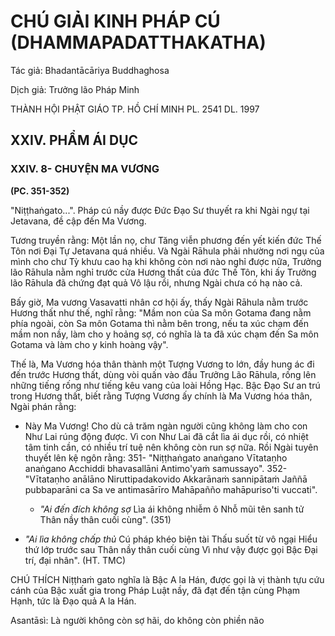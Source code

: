 # CHÚ GIẢI KINH PHÁP CÚ (DHAMMAPADATTHAKATHA)

Tác giả: Bhadantācāriya Buddhaghosa

Dịch giả: Trưởng lão Pháp Minh

THÀNH HỘI PHẬT GIÁO TP. HỒ CHÍ MINH
PL. 2541 DL. 1997

## XXIV. PHẨM ÁI DỤC

### XXIV. 8- CHUYỆN MA VƯƠNG

**(PC. 351-352)**

"Niṭṭhaṅgato...". Pháp cú nầy được Đức Đạo Sư thuyết ra khi Ngài ngự tại Jetavana, đề cập đến
Ma Vương.

Tương truyền rằng: Một lần nọ, chư Tăng viễn phương đến yết kiến đức Thế Tôn nơi Đại Tự
Jetavana quá nhiều. Và Ngài Rāhula phải nhường nơi ngụ của mình cho chư Tỳ khưu cao hạ khi không còn nơi nào nghỉ được nữa, Trưởng lão Rāhula nằm nghỉ trước cửa Hương thất của đức Thế
Tôn, khi ấy Trưởng lão Rāhula đã chứng đạt quả Vô lậu rồi, nhưng Ngài chưa có hạ nào cả.

Bấy giờ, Ma vương Vasavatti nhân cơ hội ấy, thấy Ngài Rāhula nằm trước Hương thất như thế, nghĩ rằng: "Mầm non của Sa môn Gotama đang nằm phía ngoài, còn Sa môn Gotama thì nằm bên trong, nếu ta xúc chạm đến mầm non nầy, làm cho y hoảng sợ, có nghĩa là ta đã xúc chạm đến Sa môn Gotama và làm cho y kinh hoàng vậy".

Thế là, Ma Vương hóa thân thành một Tượng Vương to lớn, đầy hung ác đi đến trước Hương thất, dùng vòi quấn vào đầu Trưởng Lão Rāhula, rống lên những tiếng rống như tiếng kêu vang của loài Hồng Hạc. Bậc Đạo Sư an trú trong Hương thất, biết rằng Tượng Vương ấy chính là Ma Vương hóa thân, Ngài phán rằng:

- Này Ma Vương! Cho dù cả trăm ngàn người cũng không làm cho con Như Lai rúng động được.
  Vì con Như Lai đã cắt lìa ái dục rồi, có nhiệt tâm tinh cần, có nhiều trí tuệ nên không còn run sợ nữa.
  Rồi Ngài tuyên thuyết lên kệ ngôn rằng: 351- "Niṭṭhaṅgato anaṅgano
  Vītataṇho anaṅgano
  Acchiddi bhavasallāni
  Antimo'yaṁ samussayo". 352- "Vītataṇho anālāno
  Niruttipadakovido
  Akkarānaṁ sannipātaṁ
  Jaññā pubbaparāni ca
  Sa ve antimasārīro
  Mahāpañño mahāpuriso'ti vuccati".

  - _"Ai đến đích không sợ_
    Lìa ái không nhiễm ô
    Nhỗ mũi tên sanh tử
    Thân nầy thân cuối cùng". (351)

- _"Ai lìa không chấp thủ_
  Cú pháp khéo biện tài
  Thấu suốt từ vô ngại
  Hiểu thứ lớp trước sau
  Thân nầy thân cuối cùng
  Vì như vậy được gọi
  Bậc Đại trí, đại nhân". (HT. TMC)

CHÚ THÍCH
Niṭṭhaṁ gato nghĩa là Bậc A la Hán, được gọi là vị thành tựu cứu cánh của Bậc xuất gia trong
Pháp Luật nầy, đã đạt đến tận cùng Phạm Hạnh, tức là Đạo quả A la Hán.

Asantāsì: Là người không còn sợ hãi, do không còn phiền não

